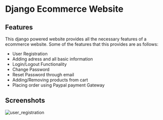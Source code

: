 
# Django Ecommerce Website




## Features

This django powered website provides all the necessary features of a ecommerce website. Some of the features that this provides are as follows:

- User Registration
- Adding adress and all basic information
- Login/Logout Functionality
- Change Password
- Reset Password through email
- Adding/Removing products from cart
- Placing order using Paypal payment Gateway


## Screenshots

![user_registration](https://user-images.githubusercontent.com/57343950/190892903-647d261f-a37d-47ab-90c6-ed08622d1b92.gif)
